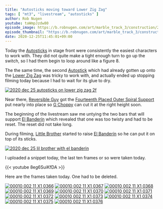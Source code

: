 ```yaml
---
title: "Autosticks moving toward Lower Zig Zag"
tags: [ "mt3", "livestream", "autosticks" ]
author: Rob Nugen
youtube: taWmpJzdw80
episode_image: https://b.robnugen.com/art/marble_track_3/construction/2020/2020_dec_25_autostick_glued_on_lower_zig_zag.jpg
episode_thumbnail: "https://b.robnugen.com/art/marble_track_3/construction/2020/thumbs/2020_dec_25_autostick_glued_on_lower_zig_zag.jpg"
date: 2020-12-25T11:45:01+09:00
---
```


Today the [Autosticks](/workers/autosticks/) in stage front were consistently the easiest
characters to work with.  They did not quite make a tight enough turn
to go up the switch, so I had them begin to loop around like a figure
8.

The the same time, the second [Autostick](/workers/autosticks/) which had already gotten up onto the
[Lower Zig Zag](/parts/lower_zig_zag/) was tricky to work with, and actually ended up stopping filming
today because I had to wait for its glue to dry.

[![2020 dec 25 autosticks on lower zig zag 2f](//b.robnugen.com/art/marble_track_3/construction/2020/thumbs/2020_dec_25_autosticks_on_lower_zig_zag_2f.jpg)](//b.robnugen.com/art/marble_track_3/construction/2020/2020_dec_25_autosticks_on_lower_zig_zag_2f.jpg)

Near there, [Reversible Guy](/workers/reversible/) got the [Fourteenth Placed Outer Spiral Support](/parts/fourteenth-placed-outer-spiral-support/) put nearly into place so [G Choppy](/workers/g_choppy/) can cut it
at the right height soon.

The beginning of the livestream saw me untying the two bars that will
support [El Banderín](/parts/el-banderín/) which revealed that one was too twisty and had to be reset.
The reset did not take long.

During filming, [Little Brother](/workers/lil_brother/) started to raise [El Banderín](/parts/el-banderín/) so he can put it on top of its
sticks.

[![2020 dec 25 lil brother with el banderin](//b.robnugen.com/art/marble_track_3/construction/2020/thumbs/2020_dec_25_lil_brother_with_el_banderin.jpg)](//b.robnugen.com/art/marble_track_3/construction/2020/2020_dec_25_lil_brother_with_el_banderin.jpg)

I uploaded a snippet today, the last ten frames or so were taken
today.

{{< youtube 8eg6SuiKfDA >}}

Here are the frames taken today.  One had to be deleted.

[![00010 002 11 X1 0366](//b.robnugen.com/art/marble_track_3/frames/2020/thumbs/00010_002_11_X1_0366.jpg)](//b.robnugen.com/art/marble_track_3/frames/2020/00010_002_11_X1_0366.jpg)
[![00010 002 11 X1 0367](//b.robnugen.com/art/marble_track_3/frames/2020/thumbs/00010_002_11_X1_0367.jpg)](//b.robnugen.com/art/marble_track_3/frames/2020/00010_002_11_X1_0367.jpg)
[![00010 002 11 X1 0368](//b.robnugen.com/art/marble_track_3/frames/2020/thumbs/00010_002_11_X1_0368.jpg)](//b.robnugen.com/art/marble_track_3/frames/2020/00010_002_11_X1_0368.jpg)
[![00010 002 11 X1 0369](//b.robnugen.com/art/marble_track_3/frames/2020/thumbs/00010_002_11_X1_0369.jpg)](//b.robnugen.com/art/marble_track_3/frames/2020/00010_002_11_X1_0369.jpg)
[![00010 002 11 X1 0370](//b.robnugen.com/art/marble_track_3/frames/2020/thumbs/00010_002_11_X1_0370.jpg)](//b.robnugen.com/art/marble_track_3/frames/2020/00010_002_11_X1_0370.jpg)
[![00010 002 11 X1 0371](//b.robnugen.com/art/marble_track_3/frames/2020/thumbs/00010_002_11_X1_0371.jpg)](//b.robnugen.com/art/marble_track_3/frames/2020/00010_002_11_X1_0371.jpg)
[![00010 002 11 X1 0372](//b.robnugen.com/art/marble_track_3/frames/2020/thumbs/00010_002_11_X1_0372.jpg)](//b.robnugen.com/art/marble_track_3/frames/2020/00010_002_11_X1_0372.jpg)
[![00010 002 11 X1 0373](//b.robnugen.com/art/marble_track_3/frames/2020/thumbs/00010_002_11_X1_0373.jpg)](//b.robnugen.com/art/marble_track_3/frames/2020/00010_002_11_X1_0373.jpg)
[![00010 002 11 X1 0374](//b.robnugen.com/art/marble_track_3/frames/2020/thumbs/00010_002_11_X1_0374.jpg)](//b.robnugen.com/art/marble_track_3/frames/2020/00010_002_11_X1_0374.jpg)
[![00010 002 11 X1 0375](//b.robnugen.com/art/marble_track_3/frames/2020/thumbs/00010_002_11_X1_0375.jpg)](//b.robnugen.com/art/marble_track_3/frames/2020/00010_002_11_X1_0375.jpg)
[![00010 002 11 X1 0376](//b.robnugen.com/art/marble_track_3/frames/2020/thumbs/00010_002_11_X1_0376.jpg)](//b.robnugen.com/art/marble_track_3/frames/2020/00010_002_11_X1_0376.jpg)
